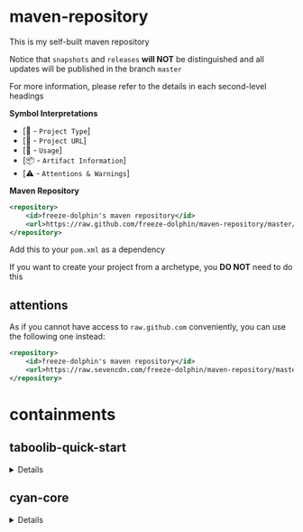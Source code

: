 # maven-repository
This is my self-built maven repository

Notice that `snapshots` and `releases` **will NOT** be distinguished and all updates will be published in the branch `master`

For more information, please refer to the details in each second-level headings

**Symbol Interpretations**

- [:scroll: - `Project Type`]
- [:page_facing_up: - `Project URL`]
- [:bookmark_tabs: - `Usage`]
- [:package: - `Artifact Information`]
- [:warning: - `Attentions & Warnings`]

**Maven Repository**

```xml
<repository>
	<id>freeze-dolphin's maven repository</id>
	<url>https://raw.github.com/freeze-dolphin/maven-repository/master/repository/</url>
</repository>
```
Add this to your `pom.xml` as a dependency

If you want to create your project from a archetype, you **DO NOT** need to do this

## attentions

As if you cannot have access to `raw.github.com` conveniently, you can use the following one instead: 

```xml
<repository>
	<id>freeze-dolphin's maven repository</id>
	<url>https://raw.sevencdn.com/freeze-dolphin/maven-repository/master/repository/</url>
</repository>
```

# containments
## taboolib-quick-start
<details>
    <summary> Details </summary>

[:scroll:] Maven Archetype  
[:page_facing_up:] [github.com/freeze-dolphin/taboolib-quickstart-archetype](https://github.com/freeze-dolphin/taboolib-quickstart-archetype "Project URL")  
[:bookmark_tabs:] Creating from this archetype: 

- You can easily use the "Add Archetype" feature provided by common java ides like Eclipse and IntelliJ to use this archetype
- If you want to generate a project from this archetype in console or terminal: 
  1. Run `mvn org.apache.maven.plugins:maven-archetype-plugin:2.4:generate -DarchetypeGroupId=io.freeze-dolphin.archetypes -DarchetypeArtifactId=taboolib-quickstart-archetype -DarchetypeVersion=1.1.0 -DarchetypeRepository=https://raw.github.com/freeze-dolphin/maven-repository/master/repository/`  
  (Make sure that `maven-archetype-plugin` **v2.x** is used while generating, v3.x **can not** specify the repository URL)
  2. Configure the properties for the project
  3. Start coding

[:warning:] If you have problems in getting access to `raw.github.com`, please change the `archetypeRepository` to `https://raw.sevencdn.com/freeze-dolphin/maven-repository/master/repository/`  which is mentioned above

</details>

## cyan-core

<details>
    <summary>Details</summary>

[:scroll:] Lib  
[:page_facing_up:] [github.com/freeze-dolphin/CyanCore](https://github.com/freeze-dolphin/CyanCore "Project URL")  
[:bookmark_tabs:] Adding as a dependency: 

```xml
<dependency>
	<groupId>io.freeze-dolphin</groupId>
	<artifactId>cyan-core</artifactId>
	<version><!-- VERSION HERE --></version>
	<scope>provided</scope>
</dependency>
```

</details>

